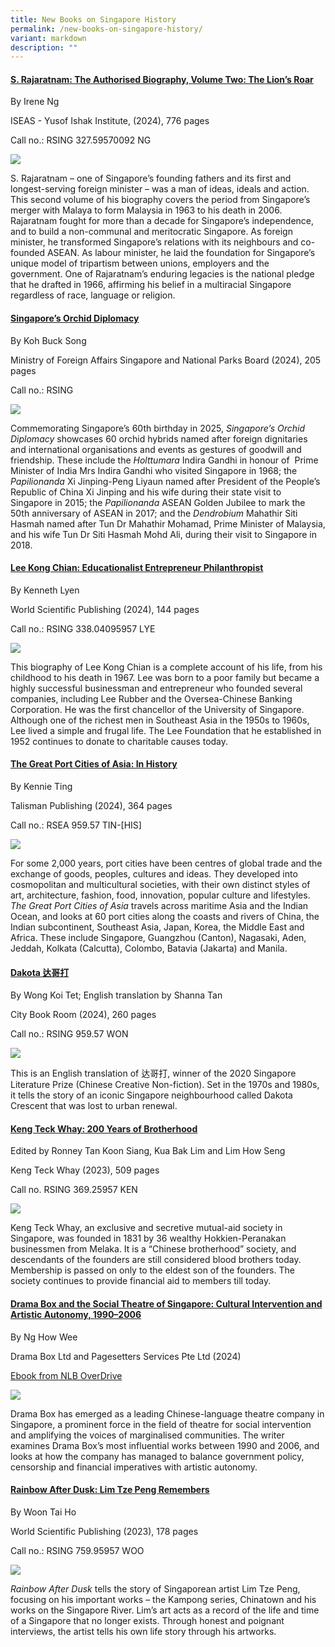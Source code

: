 ```yaml
---
title: New Books on Singapore History
permalink: /new-books-on-singapore-history/
variant: markdown
description: ""
---
```

#### **[S. Rajaratnam: The Authorised Biography, Volume Two: The Lion’s Roar](https://eservice.nlb.gov.sg/redir/itemdetails?bid=300059306)**
By Irene Ng 

ISEAS - Yusof Ishak Institute, (2024), 776 pages

Call no.: RSING 327.59570092 NG 
 

![](/images/Vol%2020%20Issue%203/New%20Books/books_rajaratnam.jpg)

S. Rajaratnam – one of Singapore’s founding fathers and its first and longest-serving foreign minister – was a man of ideas, ideals and action. This second volume of his biography covers the period from Singapore’s merger with Malaya to form Malaysia in 1963 to his death in 2006. Rajaratnam fought for more than a decade for Singapore’s independence, and to build a non-communal and meritocratic Singapore. As foreign minister, he transformed Singapore’s relations with its neighbours and co-founded ASEAN. As labour minister, he laid the foundation for Singapore’s unique model of tripartism between unions, employers and the government. One of Rajaratnam’s enduring legacies is the national pledge that he drafted in 1966, affirming his belief in a multiracial Singapore regardless of race, language or religion.



#### **[Singapore’s Orchid Diplomacy](https://eservice.nlb.gov.sg/redir/itemdetails?bid=3000039725)**
By Koh Buck Song

Ministry of Foreign Affairs Singapore and National Parks Board (2024), 205 pages

Call no.: RSING 


![](/images/Vol%2020%20Issue%203/New%20Books/books_orchid.jpg)

 

Commemorating Singapore’s 60th birthday in 2025, _Singapore’s Orchid Diplomacy_ showcases 60 orchid hybrids named after foreign dignitaries and international organisations and events as gestures of goodwill and friendship. These include the _Holttumara_ Indira Gandhi in honour of  Prime Minister of India Mrs Indira Gandhi who visited Singapore in 1968; the _Papilionanda_ Xi Jinping-Peng Liyaun named after President of the People’s Republic of China Xi Jinping and his wife during their state visit to Singapore in 2015; the _Papilionanda_ ASEAN Golden Jubilee to mark the 50th anniversary of ASEAN in 2017; and the _Dendrobium_ Mahathir Siti Hasmah named after Tun Dr Mahathir Mohamad, Prime Minister of Malaysia, and his wife Tun Dr Siti Hasmah Mohd Ali, during their visit to Singapore in 2018.



#### **[Lee Kong Chian: Educationalist Entrepreneur Philanthropist](https://eservice.nlb.gov.sg/redir/itemdetails?bid=300062932)**
By Kenneth Lyen

World Scientific Publishing (2024), 144 pages

Call no.: RSING 338.04095957 LYE 



![](/images/Vol%2020%20Issue%203/New%20Books/books_lee.jpg)


This biography of Lee Kong Chian is a complete account of his life, from his childhood to his death in 1967. Lee was born to a poor family but became a highly successful businessman and entrepreneur who founded several companies, including Lee Rubber and the Oversea-Chinese Banking Corporation. He was the first chancellor of the University of Singapore. Although one of the richest men in Southeast Asia in the 1950s to 1960s, Lee lived a simple and frugal life. The Lee Foundation that he established in 1952 continues to donate to charitable causes today.



#### **[The Great Port Cities of Asia: In History](https://eservice.nlb.gov.sg/redir/itemdetails?bid=300037595)**
By Kennie Ting 

Talisman Publishing (2024), 364 pages

Call no.: RSEA 959.57 TIN-[HIS]



![](/images/Vol%2020%20Issue%203/New%20Books/books_port.jpg)


For some 2,000 years, port cities have been centres of global trade and the exchange of goods, peoples, cultures and ideas. They developed into cosmopolitan and multicultural societies, with their own distinct styles of art, architecture, fashion, food, innovation, popular culture and lifestyles. _The Great Port Cities of Asia_ travels across maritime Asia and the Indian Ocean, and looks at 60 port cities along the coasts and rivers of China, the Indian subcontinent, Southeast Asia, Japan, Korea, the Middle East and Africa. These include Singapore, Guangzhou (Canton), Nagasaki, Aden, Jeddah, Kolkata (Calcutta), Colombo, Batavia (Jakarta) and Manila.



#### **[Dakota 达哥打 ](https://eservice.nlb.gov.sg/redir/itemdetails?bid=300045968)**
By Wong Koi Tet; English translation by Shanna Tan

City Book Room (2024), 260 pages

Call no.: RSING 959.57 WON  


![](/images/Vol%2020%20Issue%203/New%20Books/books_dakota.jpg)


This is an English translation of 达哥打, winner of the 2020 Singapore Literature Prize (Chinese Creative Non-fiction). Set in the 1970s and 1980s, it tells the story of an iconic Singapore neighbourhood called Dakota Crescent that was lost to urban renewal.



#### **[Keng Teck Whay: 200 Years of Brotherhood ](https://eservice.nlb.gov.sg/redir/itemdetails?bid=300056090)**
Edited by Ronney Tan Koon Siang, Kua Bak Lim and Lim How Seng

Keng Teck Whay (2023), 509 pages

Call no. RSING 369.25957 KEN 


![](/images/Vol%2020%20Issue%203/New%20Books/books_keng.jpg)

 
Keng Teck Whay, an exclusive and secretive mutual-aid society in Singapore, was founded in 1831 by 36 wealthy Hokkien-Peranakan businessmen from Melaka. It is a “Chinese brotherhood” society, and descendants of the founders are still considered blood brothers today. Membership is passed on only to the eldest son of the founders. The society continues to provide financial aid to members till today.



#### **[Drama Box and the Social Theatre of Singapore: Cultural Intervention and Artistic Autonomy, 1990–2006](https://eservice.nlb.gov.sg/redir/itemdetails?bid=300060744)**

By Ng How Wee

Drama Box Ltd and Pagesetters Services Pte Ltd (2024)

[Ebook from NLB OverDrive](https://nlb.overdrive.com/media/10555679)


![](/images/Vol%2020%20Issue%203/New%20Books/books_drama.jpg)


Drama Box has emerged as a leading Chinese-language theatre company in Singapore, a prominent force in the field of theatre for social intervention and amplifying the voices of marginalised communities. The writer examines Drama Box’s most influential works between 1990 and 2006, and looks at how the company has managed to balance government policy, censorship and financial imperatives with artistic autonomy.



#### **[Rainbow After Dusk: Lim Tze Peng Remembers ](https://eservice.nlb.gov.sg/redir/itemdetails?bid=300062932)**

By Woon Tai Ho

World Scientific Publishing (2023), 178 pages

Call no.: RSING 759.95957 WOO



![](/images/Vol%2020%20Issue%203/New%20Books/books_rainbow.jpg)

_Rainbow After Dusk_ tells the story of Singaporean artist Lim Tze Peng, focusing on his important works – the Kampong series, Chinatown and his works on the Singapore River. Lim’s art acts as a record of the life and time of a Singapore that no longer exists. Through honest and poignant interviews, the artist tells his own life story through his artworks.
